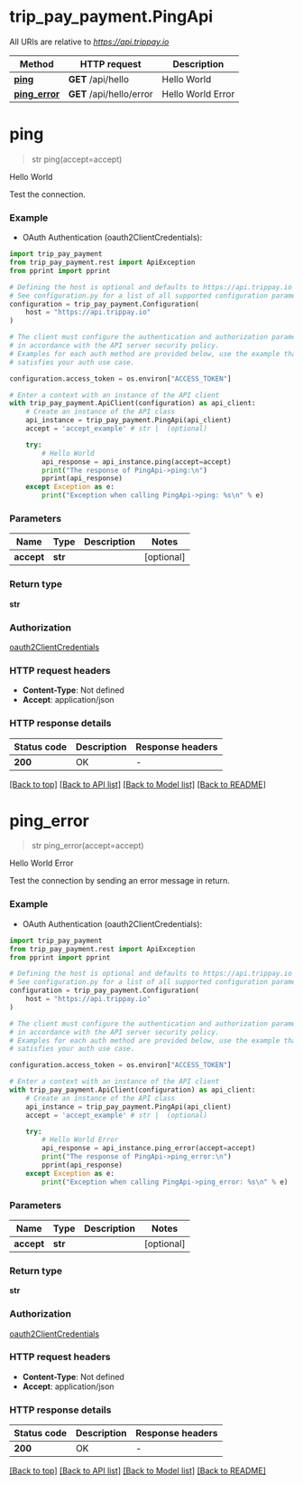 # trip_pay_payment.PingApi

All URIs are relative to *https://api.trippay.io*

Method | HTTP request | Description
------------- | ------------- | -------------
[**ping**](PingApi.md#ping) | **GET** /api/hello | Hello World
[**ping_error**](PingApi.md#ping_error) | **GET** /api/hello/error | Hello World Error


# **ping**
> str ping(accept=accept)

Hello World

Test the connection.

### Example

* OAuth Authentication (oauth2ClientCredentials):

```python
import trip_pay_payment
from trip_pay_payment.rest import ApiException
from pprint import pprint

# Defining the host is optional and defaults to https://api.trippay.io
# See configuration.py for a list of all supported configuration parameters.
configuration = trip_pay_payment.Configuration(
    host = "https://api.trippay.io"
)

# The client must configure the authentication and authorization parameters
# in accordance with the API server security policy.
# Examples for each auth method are provided below, use the example that
# satisfies your auth use case.

configuration.access_token = os.environ["ACCESS_TOKEN"]

# Enter a context with an instance of the API client
with trip_pay_payment.ApiClient(configuration) as api_client:
    # Create an instance of the API class
    api_instance = trip_pay_payment.PingApi(api_client)
    accept = 'accept_example' # str |  (optional)

    try:
        # Hello World
        api_response = api_instance.ping(accept=accept)
        print("The response of PingApi->ping:\n")
        pprint(api_response)
    except Exception as e:
        print("Exception when calling PingApi->ping: %s\n" % e)
```



### Parameters


Name | Type | Description  | Notes
------------- | ------------- | ------------- | -------------
 **accept** | **str**|  | [optional] 

### Return type

**str**

### Authorization

[oauth2ClientCredentials](../README.md#oauth2ClientCredentials)

### HTTP request headers

 - **Content-Type**: Not defined
 - **Accept**: application/json

### HTTP response details

| Status code | Description | Response headers |
|-------------|-------------|------------------|
**200** | OK |  -  |

[[Back to top]](#) [[Back to API list]](../README.md#documentation-for-api-endpoints) [[Back to Model list]](../README.md#documentation-for-models) [[Back to README]](../README.md)

# **ping_error**
> str ping_error(accept=accept)

Hello World Error

Test the connection by sending an error message in return.

### Example

* OAuth Authentication (oauth2ClientCredentials):

```python
import trip_pay_payment
from trip_pay_payment.rest import ApiException
from pprint import pprint

# Defining the host is optional and defaults to https://api.trippay.io
# See configuration.py for a list of all supported configuration parameters.
configuration = trip_pay_payment.Configuration(
    host = "https://api.trippay.io"
)

# The client must configure the authentication and authorization parameters
# in accordance with the API server security policy.
# Examples for each auth method are provided below, use the example that
# satisfies your auth use case.

configuration.access_token = os.environ["ACCESS_TOKEN"]

# Enter a context with an instance of the API client
with trip_pay_payment.ApiClient(configuration) as api_client:
    # Create an instance of the API class
    api_instance = trip_pay_payment.PingApi(api_client)
    accept = 'accept_example' # str |  (optional)

    try:
        # Hello World Error
        api_response = api_instance.ping_error(accept=accept)
        print("The response of PingApi->ping_error:\n")
        pprint(api_response)
    except Exception as e:
        print("Exception when calling PingApi->ping_error: %s\n" % e)
```



### Parameters


Name | Type | Description  | Notes
------------- | ------------- | ------------- | -------------
 **accept** | **str**|  | [optional] 

### Return type

**str**

### Authorization

[oauth2ClientCredentials](../README.md#oauth2ClientCredentials)

### HTTP request headers

 - **Content-Type**: Not defined
 - **Accept**: application/json

### HTTP response details

| Status code | Description | Response headers |
|-------------|-------------|------------------|
**200** | OK |  -  |

[[Back to top]](#) [[Back to API list]](../README.md#documentation-for-api-endpoints) [[Back to Model list]](../README.md#documentation-for-models) [[Back to README]](../README.md)

